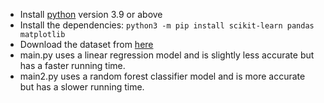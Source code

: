 - Install [python](https://www.python.org) version 3.9 or above
- Install the dependencies: `python3 -m pip install scikit-learn pandas matplotlib`
- Download the dataset from [here](https://www.ncei.noaa.gov/data/oceans/ncei/ocads/data/0257247/GLODAPv2.2022_Atlantic_Ocean.csv)
- main.py uses a linear regression model and is slightly less accurate but has a faster running time.
- main2.py uses a random forest classifier model and is more accurate but has a slower running time.

